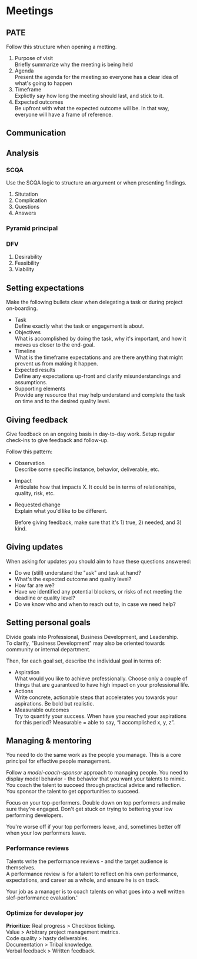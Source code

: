 # Meetings

## PATE

Follow this structure when opening a metting.

1. Purpose of visit  
   Briefly summarize why the meeting is being held
2. Agenda  
   Present the agenda for the meeting so everyone has a clear idea of
   what's going to happen
3. Timeframe  
   Explictly say how long the meeting should last, and stick to it.
4. Expected outcomes  
   Be upfront with what the expected outcome will be. In that way, everyone
   will have a frame of reference.

## Communication

## Analysis

### SCQA

Use the SCQA logic to structure an argument or when presenting findings.

1. Situtation
2. Complication
3. Questions
4. Answers

### Pyramid principal

### DFV

1. Desirability
2. Feasibility
3. Viability

## Setting expectations
Make the following bullets clear when delegating a task or during project on-boarding.
- Task  
  Define exactly what the task or engagement is about.
- Objectives  
  What is accomplished by doing the task, why it's important, and how it moves us closer to the end-goal.
- Timeline  
  What is the timeframe expectations and are there anything that might prevent us from making it happen.
- Expected results  
  Define any expectations up-front and clarify misunderstandings and assumptions.
- Supporting elements  
  Provide any resource that may help understand and complete the task on time and to the desired quality level.


## Giving feedback
Give feedback on an ongoing basis in day-to-day work. Setup regular check-ins to give feedback and follow-up.
  
Follow this pattern:
- Observation  
  Describe some specific instance, behavior, deliverable, etc.
- Impact  
  Articulate how that impacts X. It could be in terms of relationships, quality, risk, etc.
- Requested change  
  Explain what you'd like to be different.

  Before giving feedback, make sure that it's 1) true, 2) needed, and 3) kind.

## Giving updates
When asking for updates you should aim to have these questions answered:
- Do we (still) understand the "ask" and task at hand?
- What's the expected outcome and quality level?
- How far are we?
- Have we identified any potential blockers, or risks of not meeting the deadline or quality level?
- Do we know who and when to reach out to, in case we need help?

## Setting personal goals
Divide goals into Professional, Business Development, and Leadership.  
To clarify, "Business Development" may also be oriented towards community or internal department.

Then, for each goal set, describe the individual goal in terms of:
- Aspiration  
  What would you like to achieve professionally. Choose only a couple of things that are guaranteed to have high impact on your professional life.
- Actions  
  Write concrete, actionable steps that accelerates you towards your aspirations. Be bold but realistic.
- Measurable outcomes  
  Try to quantify your success. When have you reached your aspirations for this period? Measurable = able to say, “I accomplished x, y, z”.

## Managing & mentoring

You need to do the same work as the people you manage. This is a core principal for effective people management.

Follow a _model-coach-sponsor_ approach to managing people. You need to display model behavior - the behavior that you want your talents to mimic. You coach the talent to succeed through practical advice and reflection. You sponsor the talent to get opportunities to succeed.

Focus on your top-performers. Double down on top performers and make sure they're engaged.
Don't get stuck on trying to bettering your low performing developers.

You're worse off if your top performers leave, and, sometimes better off when your low performers leave.

### Performance reviews

Talents write the performance reviews - and the target audience is themselves.  
A performance review is for a talent to reflect on his own performance, expectations, and career as a whole, and ensure he is on track.

Your job as a manager is to coach talents on what goes into a well written slef-performance evaluation.'

### Optimize for developer joy

**Prioritize:**
Real progress > Checkbox ticking.  
Value > Arbitrary project management metrics.  
Code quality > hasty deliverables.  
Documentation > Tribal knowledge.  
Verbal feedback > Written feedback.  